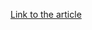 [Link to the article](https://googleprojectzero.blogspot.com/2023/08/mte-as-implemented-part-1.html)
